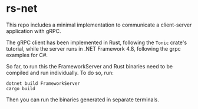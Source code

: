 # rs-net

This repo includes a minimal implementation to communicate a client-server application with gRPC.

The gRPC client has been implemented in Rust, following the `Tonic` crate's tutorial, while the server runs in .NET Framework 4.8, following the grpc examples for C#.

So far, to run this the FrameworkServer and Rust binaries need to be compiled and run individually.
To do so, run:

```
dotnet build FrameworkServer
cargo build
```

Then you can run the binaries generated in separate terminals.
